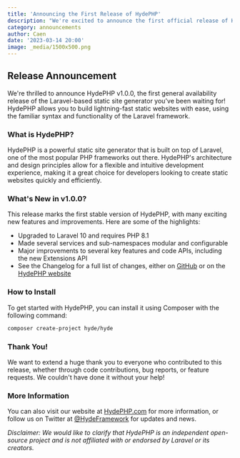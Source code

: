 ```yaml
---
title: 'Announcing the First Release of HydePHP'
description: "We're excited to announce the first official release of HydePHP, a Laravel-based static site generator!"
category: announcements
author: Caen
date: '2023-03-14 20:00'
image: _media/1500x500.png
---
```


## Release Announcement 

We're thrilled to announce HydePHP v1.0.0, the first general availability release of the Laravel-based static site generator you've been waiting for! HydePHP allows you to build lightning-fast static websites with ease, using the familiar syntax and functionality of the Laravel framework.

### What is HydePHP?

HydePHP is a powerful static site generator that is built on top of Laravel, one of the most popular PHP frameworks out there. HydePHP's architecture and design principles allow for a flexible and intuitive development experience, making it a great choice for developers looking to create static websites quickly and efficiently.

### What's New in v1.0.0?

This release marks the first stable version of HydePHP, with many exciting new features and improvements. Here are some of the highlights:

- Upgraded to Laravel 10 and requires PHP 8.1
- Made several services and sub-namespaces modular and configurable
- Major improvements to several key features and code APIs, including the new Extensions API
- See the Changelog for a full list of changes, either on [GitHub](https://github.com/hydephp/develop/blob/master/CHANGELOG.md) or on the [HydePHP website](https://hydephp.com/changelog)


### How to Install

To get started with HydePHP, you can install it using Composer with the following command:

```bash
composer create-project hyde/hyde
```

### Thank You!

We want to extend a huge thank you to everyone who contributed to this release, whether through code contributions, bug reports, or feature requests. We couldn't have done it without your help!

### More Information

You can also visit our website at [HydePHP.com](https://hydephp.com/) for more information, or follow us on Twitter at [@HydeFramework](https://twitter.com/HydeFramework) for updates and news.


_Disclaimer: We would like to clarify that HydePHP is an independent open-source project and is not affiliated with or endorsed by Laravel or its creators._
